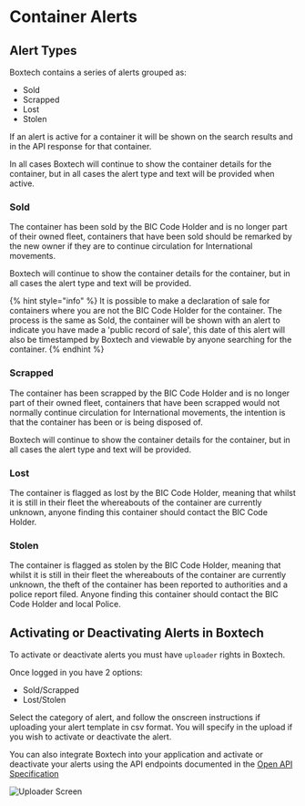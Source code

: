 # Container Alerts

## Alert Types

Boxtech contains a series of alerts grouped as:

* Sold
* Scrapped
* Lost
* Stolen

If an alert is active for a container it will be shown on the search results and in the API response for that container.

In all cases Boxtech will continue to show the container details for the container, but in all cases the alert type and text will be provided when active.

### Sold

The container has been sold by the BIC Code Holder and is no longer part of their owned fleet, containers that have been sold should be remarked by the new owner if they are to continue circulation for International movements.

Boxtech will continue to show the container details for the container, but in all cases the alert type and text will be provided.

{% hint style="info" %}
It is possible to make a declaration of sale for containers where you are not the BIC Code Holder for the container. The process is the same as Sold, the container will be shown with an alert to indicate you have made a 'public record of sale', this date of this alert will also be timestamped by Boxtech and viewable by anyone searching for the container.
{% endhint %}

### Scrapped

The container has been scrapped by the BIC Code Holder and is no longer part of their owned fleet, containers that have been scrapped would not normally continue circulation for International movements, the intention is that the container has been or is being disposed of.

Boxtech will continue to show the container details for the container, but in all cases the alert type and text will be provided.

### Lost

The container is flagged as lost by the BIC Code Holder, meaning that whilst it is still in their fleet the whereabouts of the container are currently unknown, anyone finding this container should contact the BIC Code Holder.

### Stolen

The container is flagged as stolen by the BIC Code Holder, meaning that whilst it is still in their fleet the whereabouts of the container are currently unknown, the theft of the container has been reported to authorities and a police report filed. Anyone finding this container should contact the BIC Code Holder and local Police.

## Activating or Deactivating Alerts in Boxtech

To activate or deactivate alerts you must have `uploader` rights in Boxtech.

Once logged in you have 2 options:

* Sold/Scrapped
* Lost/Stolen

Select the category of alert, and follow the onscreen instructions if uploading your alert template in csv format. You will specify in the upload if you wish to activate or deactivate the alert.

You can also integrate Boxtech into your application and activate or deactivate your alerts using the API endpoints documented in the [Open API Specification ](../api/api-documentation.md)

![Uploader Screen](../.gitbook/assets/container-uploader.png)
